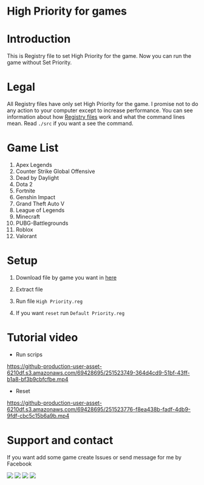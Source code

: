 # High Priority for games

# Introduction

This is Registry file to set High Priority for the game. Now you can run the game without Set Priority.

# Legal

All Registry files have only set High Priority for the game. I promise not to do any action to your computer except to increase performance. You can see information about how [Registry files](https://learn.microsoft.com/en-us/windows/win32/sysinfo/about-the-registry) work and what the command lines mean. Read `./src` if you want a see the command.

# Game List

1. Apex Legends
2. Counter Strike Global Offensive
3. Dead by Daylight
4. Dota 2
5. Fortnite
6. Genshin Impact
7. Grand Theft Auto V
8. League of Legends
9. Minecraft
10. PUBG-Battlegrounds
11. Roblox
12. Valorant

# Setup

1. Download file by game you want in [here](https://github.com/ngnducnhat/High-Priority/releases/tag/files)

2. Extract file

3. Run file `High Priority.reg`

4. If you want `reset` run `Default Priority.reg`

# Tutorial video

- Run scrips
  
https://github-production-user-asset-6210df.s3.amazonaws.com/69428695/251523749-364d4cd9-51bf-43ff-b1a8-bf3b9cbfcfbe.mp4

- Reset

https://github-production-user-asset-6210df.s3.amazonaws.com/69428695/251523776-f8ea438b-fadf-4db9-9fdf-cbc5c15b6a9b.mp4

# Support and contact

If you want add some game create Issues or send message for me by Facebook

<a href="https://bit.ly/3ykbdSS?r=lp"><img src="https://img.shields.io/badge/Facebook-1877F2?style=flat-square&logo=facebook&logoColor=white"></a>
<a href="https://github.com/ngnducnhat"><img src="https://img.shields.io/badge/GitHub-100000?style=flat-square&logo=github&logoColor=white"></a>
<a href="mailto:contactwithme.isme@gmail.com"><img src="https://img.shields.io/badge/Gmail-D14836?style=flat-square&logo=gmail&logoColor=white"></a>
<a href="https://bit.ly/m/ducnhatnee"><img src="https://img.shields.io/badge/website-000000?style=flat-square&logo=About.me&logoColor=white"></a>
